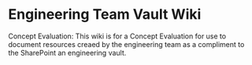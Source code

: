 # Engineering Team Vault Wiki
Concept Evaluation: 
This wiki is for a Concept Evaluation for use to document resources creaed by the engineering team as a compliment to the SharePoint an engineering vault.
